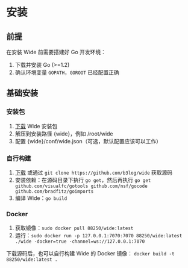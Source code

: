 # 安装

## 前提

在安装 Wide 前需要搭建好 Go 开发环境：

1. 下载并安装 Go (>=1.2)
2. 确认环境变量 `GOPATH`，`GOROOT` 已经配置正确

## 基础安装

### 安装包

1. [下载](http://pan.baidu.com/s/1dD3XwOT) Wide 安装包
2. 解压到安装路径 {wide}，例如 /root/wide
3. 配置 {wide}/conf/wide.json（可选，默认配置应该可以工作）

### 自行构建

1. [下载](https://github.com/b3log/wide/archive/master.zip) 或通过 `git clone https://github.com/b3log/wide` 获取源码
2. 安装依赖：在源码目录下执行 `go get`，然后再执行 `go get github.com/visualfc/gotools github.com/nsf/gocode github.com/bradfitz/goimports`
3. 编译 Wide：`go build`

### Docker

1. 获取镜像：`sudo docker pull 88250/wide:latest`
2. 运行：`sudo docker run -p 127.0.0.1:7070:7070 88250/wide:latest ./wide -docker=true -channel=ws://127.0.0.1:7070`

下载源码后，也可以自行构建 Wide 的 Docker 镜像：
`docker build -t 88250/wide:latest .`

